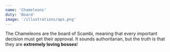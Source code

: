 ```yaml
---
name: 'Chameleons'
duty: 'Board'
image: '/illustrations/aps.png'
---
```


The Chameleons are the board of Scambi, meaning that every important decision must get their approval. It sounds authoritarian, but the truth is that they are **extremely loving bosses**!
